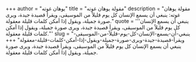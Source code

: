 +++
author = "يوهان غوته"
title = "مقولة يوهان غوته"
description = "مقولة يوهان غوته: ينبغي أن يسمع الإنسان كل يوم قليلاً من الموسيقى، ويقرأ قصيدة جيدة، ويرى صورة جميلة، ويقول إذا أمكن كلمات قليلة معقولة."
quote = '''ينبغي أن يسمع الإنسان كل يوم قليلاً من الموسيقى، ويقرأ قصيدة جيدة، ويرى صورة جميلة، ويقول إذا أمكن كلمات قليلة معقولة.''' 
slug = "ينبغي-أن-يسمع-الإنسان-كل-يوم-قليلاً-من-الموسيقى-ويقرأ-قصيدة-جيدة-ويرى-صورة-جميلة-ويقول-إذا-أمكن-كلمات-قليلة-معقولة"
+++
ينبغي أن يسمع الإنسان كل يوم قليلاً من الموسيقى، ويقرأ قصيدة جيدة، ويرى صورة جميلة، ويقول إذا أمكن كلمات قليلة معقولة.
